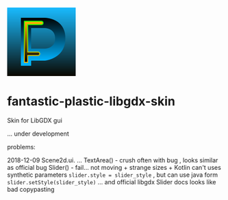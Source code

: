 ![logo](svg/skin_logo.svg)
# fantastic-plastic-libgdx-skin
Skin for LibGDX gui  

... under development  

problems:

2018-12-09
Scene2d.ui. ...
TextArea() - crush often with bug , looks similar as official bug
Slider() - fail... not moving + strange sizes + Kotlin can't uses synthetic parameters `slider.style = slider_style` , but can use java form `slider.setStyle(slider_style)` ... and official libgdx Slider docs looks like bad copypasting 